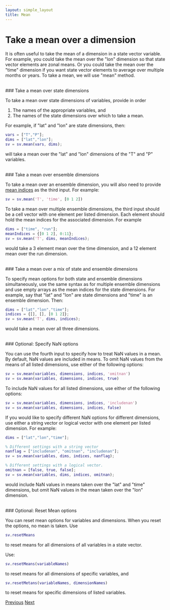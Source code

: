 ```yaml
---
layout: simple_layout
title: Mean
---
```


# Take a mean over a dimension

It is often useful to take the mean of a dimension in a state vector variable. For example, you could take the mean over the "lon" dimension so that state vector elements are zonal means. Or you could take the mean over the "time" dimension if you want state vector elements to average over multiple months or years. To take a mean, we will use "mean" method.

<br>
### Take a mean over state dimensions

To take a mean over state dimensions of variables, provide in order
1. The names of the appropriate variables, and
2. The names of the state dimensions over which to take a mean.

For example, if "lat" and "lon" are state dimensions, then:
```matlab
vars = ["T","P"];
dims = ["lat","lon"];
sv = sv.mean(vars, dims);
```
will take a mean over the "lat" and "lon" dimensions of the "T" and "P" variables.

<br>
### Take a mean over ensemble dimensions

To take a mean over an ensemble dimension, you will also need to provide [mean indices](dimension-indices#mean-indices) as the third input. For example:
```matlab
sv = sv.mean('T', 'time', [0 1 2])
```

To take a mean over multiple ensemble dimensions, the third input should be a cell vector with one element per listed dimension. Each element should hold the mean indices for the associated dimension. For example
```matlab
dims = ["time", "run"];
meanIndices = {[0 1 2], 0:11};
sv = sv.mean('T', dims, meanIndices);
```
would take a 3 element mean over the time dimension, and a 12 element mean over the run dimension.

<br>
### Take a mean over a mix of state and ensemble dimensions

To specify mean options for both state and ensemble dimensions simultaneously, use the same syntax as for multiple ensemble dimensions and use empty arrays as the mean indices for the state dimensions. For example, say that "lat" and "lon" are state dimensions and "time" is an ensemble dimension. Then:
```matlab
dims = ["lat","lon","time"];
indices = {[], [], [0 1 2]};
sv = sv.mean('T', dims, indices);
```
would take a mean over all three dimensions.

<br>
### Optional: Specify NaN options

You can use the fourth input to specify how to treat NaN values in a mean. By default, NaN values are included in means. To omit NaN values from the means of all listed dimensions, use either of the following options:
```matlab
sv = sv.mean(variables, dimensions, indices, 'omitnan')
sv = sv.mean(variables, dimensions, indices, true)
```

To include NaN values for all listed dimensions, use either of the following options:
```matlab
sv = sv.mean(variables, dimensions, indices, 'includenan')
sv = sv.mean(variables, dimensions, indices, false)
```

If you would like to specify different NaN options for different dimensions, use either a string vector or logical vector with one element per listed dimension. For example:
```matlab
dims = ["lat","lon","time"];

% Different settings with a string vector
nanflag = ["includenan", "omitnan", "includenan"];
sv = sv.mean(variables, dims, indices, nanflag);

% Different settings with a logical vector.
omitnan = [false, true, false];
sv = sv.mean(variables, dims, indices, omitnan);
```
would include NaN values in means taken over the "lat" and "time" dimensions, but omit NaN values in the mean taken over the "lon" dimension.

<br>
### Optional: Reset Mean options

You can reset mean options for variables and dimensions. When you reset the options, no mean is taken. Use
```matlab
sv.resetMeans
```
to reset means for all dimensions of all variables in a state vector.

Use:
```matlab
sv.resetMeans(variableNames)
```
to reset means for all dimensions of specific variables, and
```matlab
sv.resetMetans(variableNames, dimensionNames)
```
to reset means for specific dimensions of listed variables.

[Previous](sequence)   [Next](weighted-mean)

